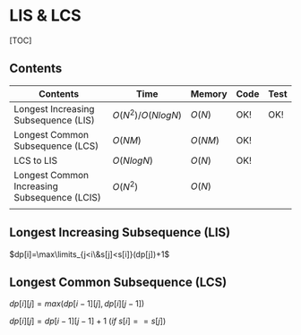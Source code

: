 # LIS & LCS



[TOC]



## Contents

| Contents                                     | Time               | Memory  | Code | Test |
| -------------------------------------------- | ------------------ | ------- | ---- | ---- |
| Longest Increasing Subsequence (LIS)         | $O(N^2) /O(NlogN)$ | $O(N)$  | OK!  | OK!  |
| Longest Common Subsequence (LCS)             | $O(NM)$            | $O(NM)$ | OK!  |      |
| LCS to LIS                                   | $O(NlogN)$         | $O(N)$  | OK!  |      |
| Longest Common Increasing Subsequence (LCIS) | $O(N^2)$           | $O(N)$  |      |      |
|                                              |                    |         |      |      |



## Longest Increasing Subsequence (LIS)

$dp[i]=\max\limits_{j<i\&s[j]<s[i]}(dp[j])+1$



## Longest Common Subsequence (LCS)

$dp[i][j]=max(dp[i-1][j],dp[i][j-1])$

$dp[i][j]=dp[i-1][j-1]+1 \ (if \ s[i]==s[j])$

